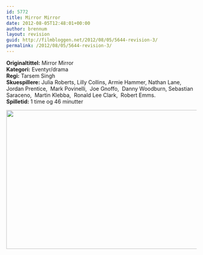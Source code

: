 ```yaml
---
id: 5772
title: Mirror Mirror
date: 2012-08-05T12:48:01+00:00
author: brennum
layout: revision
guid: http://filmbloggen.net/2012/08/05/5644-revision-3/
permalink: /2012/08/05/5644-revision-3/
---
```

**Originaltittel:** Mirror Mirror  
**Kategori:** Eventyr/drama  
**Regi:** Tarsem Singh  
**Skuespillere:** Julia Roberts, Lilly Collins, Armie Hammer, Nathan Lane, Jordan Prentice,  Mark Povinelli,  Joe Gnoffo,  Danny Woodburn, Sebastian Saraceno,  Martin Klebba,  Ronald Lee Clark,  Robert Emms.  
**Spilletid:** 1 time og 46 minutter

<a href="http://filmbloggen.net/?attachment_id=5770" rel="attachment wp-att-5770"><img class="alignnone size-large wp-image-5770" src="http://filmbloggen.net/wp-content/uploads//2012/08/Mirror_Mirror_i01-620x367.jpg" alt="" width="620" height="367" /></a>

&nbsp;